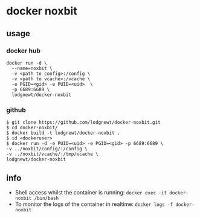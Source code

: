 # docker noxbit

## usage

### docker hub

```
docker run -d \
  --name=noxbit \
  -v <path to config>:/config \
  -v <path to vcache>:/vcache \
  -e PGID=<gid> -e PUID=<uid>  \
  -p 6689:6689 \
  lodgnewt/docker-noxbit
```

### github

```
$ git clone https://github.com/lodgnewt/docker-noxbit.git
$ cd docker-noxbit/
$ docker build -t lodgnewt/docker-noxbit .
$ id <dockeruser>
$ docker run -d -e PUID=<uid> -e PGID=<gid> -p 6689:6689 \
-v ../noxbit/config/:/config \
-v ../noxbit/vcache/:/tmp/vcache \
lodgnewt/docker-noxbit
```
## info

* Shell access whilst the container is running: `docker exec -it docker-noxbit /bin/bash`
* To monitor the logs of the container in realtime: `docker logs -f docker-noxbit`
